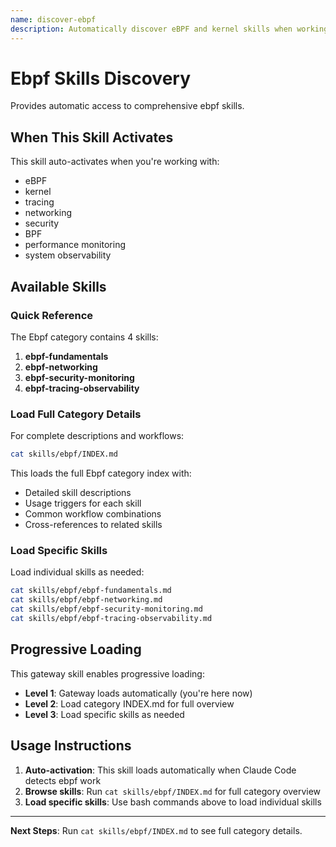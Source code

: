 ```yaml
---
name: discover-ebpf
description: Automatically discover eBPF and kernel skills when working with eBPF. Activates for ebpf development tasks.
---
```


# Ebpf Skills Discovery

Provides automatic access to comprehensive ebpf skills.

## When This Skill Activates

This skill auto-activates when you're working with:
- eBPF
- kernel
- tracing
- networking
- security
- BPF
- performance monitoring
- system observability

## Available Skills

### Quick Reference

The Ebpf category contains 4 skills:

1. **ebpf-fundamentals**
2. **ebpf-networking**
3. **ebpf-security-monitoring**
4. **ebpf-tracing-observability**

### Load Full Category Details

For complete descriptions and workflows:

```bash
cat skills/ebpf/INDEX.md
```

This loads the full Ebpf category index with:
- Detailed skill descriptions
- Usage triggers for each skill
- Common workflow combinations
- Cross-references to related skills

### Load Specific Skills

Load individual skills as needed:

```bash
cat skills/ebpf/ebpf-fundamentals.md
cat skills/ebpf/ebpf-networking.md
cat skills/ebpf/ebpf-security-monitoring.md
cat skills/ebpf/ebpf-tracing-observability.md
```

## Progressive Loading

This gateway skill enables progressive loading:
- **Level 1**: Gateway loads automatically (you're here now)
- **Level 2**: Load category INDEX.md for full overview
- **Level 3**: Load specific skills as needed

## Usage Instructions

1. **Auto-activation**: This skill loads automatically when Claude Code detects ebpf work
2. **Browse skills**: Run `cat skills/ebpf/INDEX.md` for full category overview
3. **Load specific skills**: Use bash commands above to load individual skills

---

**Next Steps**: Run `cat skills/ebpf/INDEX.md` to see full category details.
